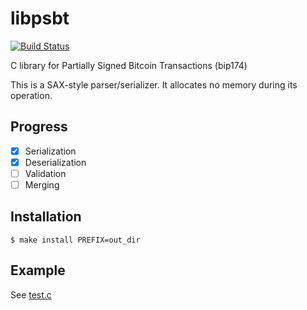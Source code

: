 
# libpsbt

[![Build Status](https://travis-ci.org/jb55/libpsbt.svg)](https://travis-ci.org/jb55/libpsbt)

  C library for Partially Signed Bitcoin Transactions (bip174)

  This is a SAX-style parser/serializer. It allocates no memory during its
  operation.

## Progress

- [x] Serialization
- [x] Deserialization
- [ ] Validation
- [ ] Merging

## Installation

    $ make install PREFIX=out_dir

## Example

See [test.c](test.c)

